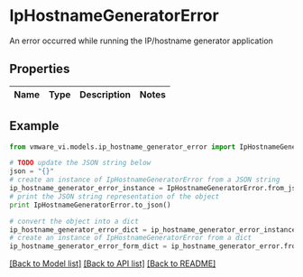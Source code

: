 # IpHostnameGeneratorError

An error occurred while running the IP/hostname generator application 

## Properties
Name | Type | Description | Notes
------------ | ------------- | ------------- | -------------

## Example

```python
from vmware_vi.models.ip_hostname_generator_error import IpHostnameGeneratorError

# TODO update the JSON string below
json = "{}"
# create an instance of IpHostnameGeneratorError from a JSON string
ip_hostname_generator_error_instance = IpHostnameGeneratorError.from_json(json)
# print the JSON string representation of the object
print IpHostnameGeneratorError.to_json()

# convert the object into a dict
ip_hostname_generator_error_dict = ip_hostname_generator_error_instance.to_dict()
# create an instance of IpHostnameGeneratorError from a dict
ip_hostname_generator_error_form_dict = ip_hostname_generator_error.from_dict(ip_hostname_generator_error_dict)
```
[[Back to Model list]](../README.md#documentation-for-models) [[Back to API list]](../README.md#documentation-for-api-endpoints) [[Back to README]](../README.md)


